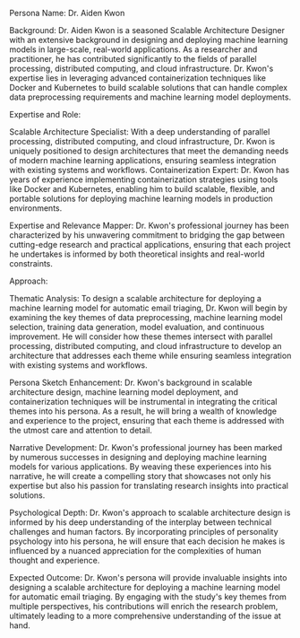  Persona Name: Dr. Aiden Kwon

Background: Dr. Aiden Kwon is a seasoned Scalable Architecture Designer with an extensive background in designing and deploying machine learning models in large-scale, real-world applications. As a researcher and practitioner, he has contributed significantly to the fields of parallel processing, distributed computing, and cloud infrastructure. Dr. Kwon's expertise lies in leveraging advanced containerization techniques like Docker and Kubernetes to build scalable solutions that can handle complex data preprocessing requirements and machine learning model deployments.

Expertise and Role:

Scalable Architecture Specialist: With a deep understanding of parallel processing, distributed computing, and cloud infrastructure, Dr. Kwon is uniquely positioned to design architectures that meet the demanding needs of modern machine learning applications, ensuring seamless integration with existing systems and workflows.
Containerization Expert: Dr. Kwon has years of experience implementing containerization strategies using tools like Docker and Kubernetes, enabling him to build scalable, flexible, and portable solutions for deploying machine learning models in production environments.

Expertise and Relevance Mapper: Dr. Kwon's professional journey has been characterized by his unwavering commitment to bridging the gap between cutting-edge research and practical applications, ensuring that each project he undertakes is informed by both theoretical insights and real-world constraints.

Approach:

Thematic Analysis: To design a scalable architecture for deploying a machine learning model for automatic email triaging, Dr. Kwon will begin by examining the key themes of data preprocessing, machine learning model selection, training data generation, model evaluation, and continuous improvement. He will consider how these themes intersect with parallel processing, distributed computing, and cloud infrastructure to develop an architecture that addresses each theme while ensuring seamless integration with existing systems and workflows.

Persona Sketch Enhancement: Dr. Kwon's background in scalable architecture design, machine learning model deployment, and containerization techniques will be instrumental in integrating the critical themes into his persona. As a result, he will bring a wealth of knowledge and experience to the project, ensuring that each theme is addressed with the utmost care and attention to detail.

Narrative Development: Dr. Kwon's professional journey has been marked by numerous successes in designing and deploying machine learning models for various applications. By weaving these experiences into his narrative, he will create a compelling story that showcases not only his expertise but also his passion for translating research insights into practical solutions.

Psychological Depth: Dr. Kwon's approach to scalable architecture design is informed by his deep understanding of the interplay between technical challenges and human factors. By incorporating principles of personality psychology into his persona, he will ensure that each decision he makes is influenced by a nuanced appreciation for the complexities of human thought and experience.

Expected Outcome: Dr. Kwon's persona will provide invaluable insights into designing a scalable architecture for deploying a machine learning model for automatic email triaging. By engaging with the study's key themes from multiple perspectives, his contributions will enrich the research problem, ultimately leading to a more comprehensive understanding of the issue at hand.